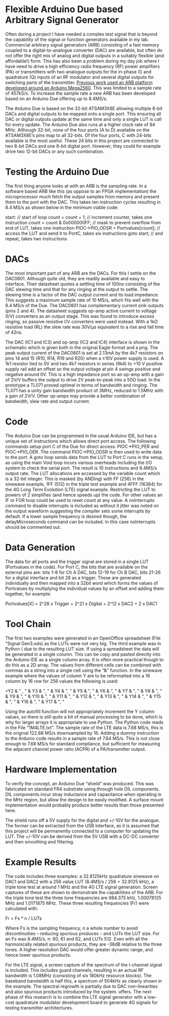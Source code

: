# Flexible Arduino Due based Arbitrary Signal Generator
Often during a project I have needed a complex test signal that is beyond the capability of the signal or function generators available in my lab. Commercial arbitrary signal generators (ARB) consisting of a fast memory coupled to a digital-to-analogue converter (DAC) are available, but often do not offer the right mix of analog and digital outputs in a suitably flexible (and affordable!) form. This has also been a problem during my day job where I have need to drive a high efficiency radio frequency (RF) power amplifiers (PA) or transmitters with two analogue outputs for the in-phase (I) and quadrature (Q) inputs of an RF modulator and several digital outputs for switching parts of the transmitter. [Previous work used an ARB platform developed around an Arduino Mega2560](https://www.researchgate.net/publication/361063526_A_Digital_Power_Amplifier_for_32-QAM). This was limited to a sample rate of 457kS/s. To increase the sample rate a new ARB has been developed based on an Arduino Due offering up to 8.4MS/s.

The Arduino Due is based on the 32-bit ATSAM3X8E allowing multiple 8-bit DACs and digital outputs to be mapped onto a single port. This ensuring all DAC or digital outputs update at the same time and only a single LUT is call for every update. The Arduino Due also runs at a higher clock rate of 84 MHz. Although 32-bit, none of the four ports (A to D) available on the ATSAM3X8E’s pins map to all 32-bits. Of the four ports, C with 24-bits available is the most useful. These 24 bits in this project are connected to two 8-bit DACs and one 8-bit digital port. However, they could for example drive two 12-bit DACs or any such combination.

# Testing the Arduino Due
The first thing anyone looks at with an ARB is the sampling rate. In a software based ARB like this (as oppose to an FPGA implementation) the microprocessor much fetch the output samples from memory and present them to the port with the DAC. This takes ten instruction cycles resulting in 8.4 MS/s as shown below in the minimum viable code:

start:                                  // start of loop
count = count + 1;                    // increment counter, takes one instruction
count = count & 0x000000FF;           // mask to prevent overflow from end of LUT, takes one instruction
PIOC->PIO_ODSR = Portvalues[count];   // access the LUT and send it to PortC, takes six instructions
goto start;                           // and repeat, takes two instructions

# DACs
The most important part of any ARB are the DACs. For this I settle on the DAC0801. Although quite old, they are readily available and easy to interface. Their datasheet quotes a settling time of 100ns consisting of the DAC slewing time and that for any ringing at the output to settle. The slewing time is a factor of the DAC output current and its load impedance. This suggests a maximum sample rate of 10 MS/s, which fits well with the 8.4 MS/s of the Due. The DAC0801 has complementary current sink outputs (pins 2 and 4). The datasheet suggests op-amp active current to voltage (I/V) converters as an output stage. This was found to introduce excess ringing, so passive resistive I/V converters were used instead. With a 1kΩ resistive load (RL) the slew rate was 30V/μs equivalent to a rise and fall time of 42ns. 

The DAC (IC1 and IC3) and op-amp (IC2 and IC4) interface is shown in the schematic which is given both in the original Eagle format and a png. The peak output current of the DAC0801 is set at 2.13mA by the 4k7 resistors on pins 14 and 15 (R10, R14, R19 and R20) when a ±10V power supply is used. A 1k1 resistor tied to 0V and two 4k7 resistors in series (9k4) to +10 V positive supply rail add an offset so the output voltage at pin 4 swings positive and negative around 0V. This is a high impedance port so an op-amp with a gain of 2V/V buffers the output to drive 2V peak-to-peak into a 50Ω load. In the prototype a TL071 proved optimal in terms of bandwidth and ringing. The TL071 has a unity gain bandwidth product of 3MHz, reduced to 1.5MHz with a gain of 2V/V. Other op-amps may provide a better combination of bandwidth, slew rate and output current.

# Code
The Arduino Due can be programmed in the usual Arduino IDE, but has a unique set of instructions which allows direct port access. The following commands setup port C of the Due for direct access: PIOC→PIO_PER and PIOC→PIO_OER. The command PIOC→PIO_ODSR is then used to write data to the port. A goto loop sends data from the LUT to Port C runs in the setup, as using the main Void loop incurs various overheads including the I/O system to check the serial port. The result is 10 instructions and 8.4MS/s output rate. The LUT allocations are accessed by the variable count which is a 32-bit integer. This is masked (by ANDing) with FF (256) in the sinewave example, 1FF (512) in the triple test example and 4FFF (16384) for the 4G Long Term Evolution (LTE) signal example. Restricting the LUT to powers of 2 simplifies (and hence speeds up) the code. For other values an IF or FOR loop could be used to reset count at any value. A noInterrupts command to disable interrupts is included as without it jitter was noted on the output waveform suggesting the compiler sets some interrupts by default. If a lower sample frequency is desired though, the delayMicroseconds command can be included. In this case noInterrupts should be commented out.

# Data Generation
The data for all ports and the trigger signal are stored in a single LUT (Portvalues in the code). For Port C, the bits that are available on the external pins are: bits 1-8 for Ch A DAC, bits 12-19 for Ch B DAC, bits 21-26 for a digital interface and bit 28 as a trigger. These are generated individually and then mapped into a 32bit word which forms the values of Portvalues by multiplying the individual values by an offset and adding them together, for example:

Portvalues[X] = 2^28 x Trigger + 2^21 x Digital + 2^12 x DAC2 + 2 x DAC1

# Tool Chain 
The first two examples were generated in an OpenOffice spreadsheet (File "Signal Gen3.ods) as the LUTs were not very big. The third example was in Python ( due to the resulting LUT size. If using a spreadsheet the data will be generated in a single column. This can be copy and pasted directly into the Arduino IDE as a single column array. It is often more practical though to do this as a 2D array. The values from different cells can be combined with commas as a string into a single cell using the “&” function. In the sinewave example where the values of column Y are to be reformatted into a 16 column by 16 row for 256 values the following is used:

=Y2 & " , " & Y3 & ", " & Y4 & ", " & Y5 & ", " & Y6 & ", " & Y7 & ", " & Y8 & ", " & Y9 & ", " & Y10 & ", " & Y11 & ", " & Y12 & ", " & Y13 & ", " & Y14 & ", " & Y15 & ", " & Y16 & ", " & Y17 & ", "

Using the autofill function will not appropriately increment the Y column values, so there is still quite a bit of manual processing to be done, which is why for larger arrays it is appropriate to use Python. The Python code reads in the File "1M4LTE.txt". The sample rate of the LTE data is 7.68 MS/s, this is the original 122.88 MS/s downsampled by 16. Adding a dummy instruction to the Arduino code results in a sample rate of 7.64 MS/s. This is not close enough to 7.68 MS/s for standard compliance, but sufficient for measuring the adjacent channel power ratio (ACPR) of a PA/transmitter output.

# Hardware Implementation
To verify the concept, an Arduino Due “shield” was produced. This was fabricated on standard FR4 substrate using through hole DIL components. DIL components incur stray inductance and capacitance when operating in the MHz region, but allow the design to be easily modified. A surface mount implementation would probably produce better results than those presented here. 

The shield runs off a 5V supply for the digital and +/-10V for the analogue. The former can be extracted from the USB interface, as it is assumed that this project will be permanently connected to a computer for updating the LUT. The +/-10V can be derived from the 5V USB with a DC-DC converter and then smoothing and filtering.

# Example Results
The code includes three examples: a 32.8125kHz quadrature sinewave on DAC1 and DAC2 with a 256 value LUT (8.4MS/s / 256 = 32.8125 kHz), a triple tone test at around 1 MHz and the 4G LTE signal generation. Screen captures of these are shown to demonstrate the capabilities of the ARB. For the triple tone test the three tone frequencies are 984.375 kHz, 1.00078125 MHz and 1.0171875 MHz. These three resulting frequencies (Fr) were calculated with:

Fr = Fs * n / LUTs

Where Fs is the sampling frequency, n a whole number to avoid discontinuities – reducing spurious produces – and LUTs the LUT size. For an Fs was 8.4MS/s, n: 60, 61 and 62, and LUTs 512. Even with all the harmonically related spurious products, they are -38dB relative to the three tones. A higher resolution DAC would offer greater dynamic range, and hence lower spurious products. 

For the LTE signal, a screen capture of the spectrum of the I-channel signal is included. This includes guard channels, resulting in an actual RF bandwidth is 1.08MHz (consisting of six 180kHz resource blocks). The baseband bandwidth is half this, a spectrum of 504kHz as clearly shown in the example. The spectral regrowth is partially due to DAC non-linearities and also spurious products introduced by the system. uffers. The next phase of this research is to combine the LTE signal generator with a low-cost quadrature modulator development board to generate 4G signals for testing transmitter architectures.
